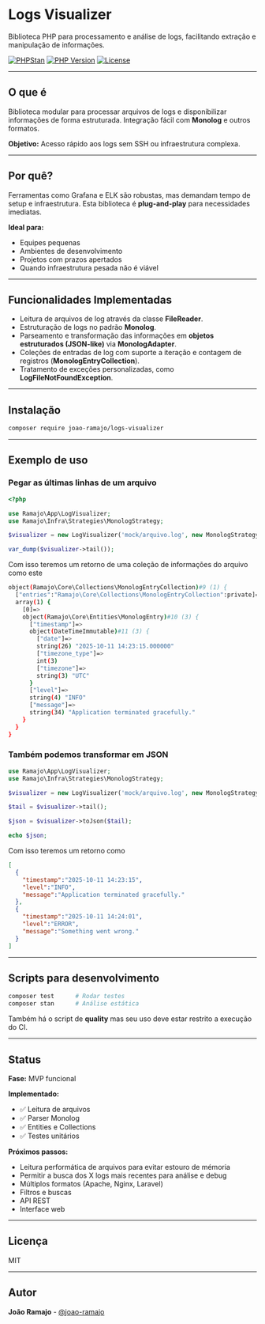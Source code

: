 # Logs Visualizer

Biblioteca PHP para processamento e análise de logs, facilitando extração e manipulação de informações.

[![PHPStan](https://img.shields.io/badge/phpstan-level_5-brightgreen)]()
[![PHP Version](https://img.shields.io/badge/php-%3E=8.3-blue)]()
[![License](https://img.shields.io/badge/license-MIT-lightgrey)]()

---

## O que é

Biblioteca modular para processar arquivos de logs e disponibilizar informações de forma estruturada. Integração fácil com **Monolog** e outros formatos.

**Objetivo:** Acesso rápido aos logs sem SSH ou infraestrutura complexa.

---

## Por quê?

Ferramentas como Grafana e ELK são robustas, mas demandam tempo de setup e infraestrutura. Esta biblioteca é **plug-and-play** para necessidades imediatas.

**Ideal para:**
- Equipes pequenas
- Ambientes de desenvolvimento
- Projetos com prazos apertados
- Quando infraestrutura pesada não é viável

---

## Funcionalidades Implementadas
- Leitura de arquivos de log através da classe **FileReader**.
- Estruturação de logs no padrão **Monolog**.
- Parseamento e transformação das informações em **objetos estruturados (JSON-like)** via **MonologAdapter**.
- Coleções de entradas de log com suporte a iteração e contagem de registros (**MonologEntryCollection**).
- Tratamento de exceções personalizadas, como **LogFileNotFoundException**.

---

## Instalação

```bash
composer require joao-ramajo/logs-visualizer
```

---

## Exemplo de uso

### Pegar as últimas linhas de um arquivo

```php
<?php

use Ramajo\App\LogVisualizer;
use Ramajo\Infra\Strategies\MonologStrategy;

$visualizer = new LogVisualizer('mock/arquivo.log', new MonologStrategy());

var_dump($visualizer->tail());

```

Com isso teremos um retorno de uma coleção de informações do arquivo como este

```bash
object(Ramajo\Core\Collections\MonologEntryCollection)#9 (1) {
  ["entries":"Ramajo\Core\Collections\MonologEntryCollection":private]=>
  array(1) {
    [0]=>
    object(Ramajo\Core\Entities\MonologEntry)#10 (3) {
      ["timestamp"]=>
      object(DateTimeImmutable)#11 (3) {
        ["date"]=>
        string(26) "2025-10-11 14:23:15.000000"
        ["timezone_type"]=>
        int(3)
        ["timezone"]=>
        string(3) "UTC"
      }
      ["level"]=>
      string(4) "INFO"
      ["message"]=>
      string(34) "Application terminated gracefully."
    }
  }
}

```

### Também podemos transformar em JSON

```php
use Ramajo\App\LogVisualizer;
use Ramajo\Infra\Strategies\MonologStrategy;

$visualizer = new LogVisualizer('mock/arquivo.log', new MonologStrategy());

$tail = $visualizer->tail();

$json = $visualizer->toJson($tail);

echo $json;
```

Com isso teremos um retorno como

```json
[
  {
    "timestamp":"2025-10-11 14:23:15",
    "level":"INFO",
    "message":"Application terminated gracefully."
  },
  {
    "timestamp":"2025-10-11 14:24:01",
    "level":"ERROR",
    "message":"Something went wrong."
  }
]
```

---

## Scripts para desenvolvimento

```bash
composer test      # Rodar testes
composer stan      # Análise estática
```

Também há o script de **quality** mas seu uso deve estar restrito a execução do CI.

---

## Status

**Fase:** MVP funcional

**Implementado:**
- ✅ Leitura de arquivos
- ✅ Parser Monolog
- ✅ Entities e Collections
- ✅ Testes unitários

**Próximos passos:**
- Leitura performática de arquivos para evitar estouro de mémoria
- Permitir a busca dos X logs mais recentes para análise e debug
- Múltiplos formatos (Apache, Nginx, Laravel)
- Filtros e buscas
- API REST
- Interface web

---

## Licença

MIT

---

## Autor

**João Ramajo** - [@joao-ramajo](https://github.com/joao-ramajo)